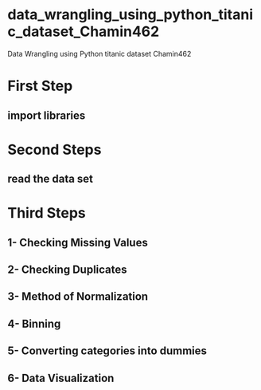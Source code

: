 # data_wrangling_using_python_titanic_dataset_Chamin462
Data Wrangling using Python titanic dataset Chamin462
# First Step
## import libraries
# Second Steps
## read the data set
# Third Steps
## 1- Checking Missing Values
## 2- Checking Duplicates
## 3- Method of Normalization
## 4- Binning
## 5- Converting categories into dummies
## 6- Data Visualization

